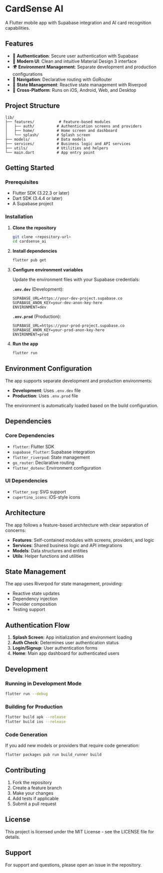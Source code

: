 # CardSense AI

A Flutter mobile app with Supabase integration and AI card recognition capabilities.

## Features

- 🔐 **Authentication**: Secure user authentication with Supabase
- 🎨 **Modern UI**: Clean and intuitive Material Design 3 interface
- 🌍 **Environment Management**: Separate development and production configurations
- 🧭 **Navigation**: Declarative routing with GoRouter
- 🔄 **State Management**: Reactive state management with Riverpod
- 📱 **Cross-Platform**: Runs on iOS, Android, Web, and Desktop

## Project Structure

```
lib/
├── features/           # Feature-based modules
│   ├── auth/          # Authentication screens and providers
│   ├── home/          # Home screen and dashboard
│   └── splash/        # Splash screen
├── models/            # Data models
├── services/          # Business logic and API services
├── utils/             # Utilities and helpers
└── main.dart          # App entry point
```

## Getting Started

### Prerequisites

- Flutter SDK (3.22.3 or later)
- Dart SDK (3.4.4 or later)
- A Supabase project

### Installation

1. **Clone the repository**
   ```bash
   git clone <repository-url>
   cd cardsense_ai
   ```

2. **Install dependencies**
   ```bash
   flutter pub get
   ```

3. **Configure environment variables**
   
   Update the environment files with your Supabase credentials:
   
   **`.env.dev`** (Development):
   ```env
   SUPABASE_URL=https://your-dev-project.supabase.co
   SUPABASE_ANON_KEY=your-dev-anon-key-here
   ENVIRONMENT=dev
   ```
   
   **`.env.prod`** (Production):
   ```env
   SUPABASE_URL=https://your-prod-project.supabase.co
   SUPABASE_ANON_KEY=your-prod-anon-key-here
   ENVIRONMENT=prod
   ```

4. **Run the app**
   ```bash
   flutter run
   ```

## Environment Configuration

The app supports separate development and production environments:

- **Development**: Uses `.env.dev` file
- **Production**: Uses `.env.prod` file

The environment is automatically loaded based on the build configuration.

## Dependencies

### Core Dependencies
- `flutter`: Flutter SDK
- `supabase_flutter`: Supabase integration
- `flutter_riverpod`: State management
- `go_router`: Declarative routing
- `flutter_dotenv`: Environment configuration

### UI Dependencies
- `flutter_svg`: SVG support
- `cupertino_icons`: iOS-style icons

## Architecture

The app follows a feature-based architecture with clear separation of concerns:

- **Features**: Self-contained modules with screens, providers, and logic
- **Services**: Shared business logic and API integrations
- **Models**: Data structures and entities
- **Utils**: Helper functions and utilities

## State Management

The app uses Riverpod for state management, providing:
- Reactive state updates
- Dependency injection
- Provider composition
- Testing support

## Authentication Flow

1. **Splash Screen**: App initialization and environment loading
2. **Auth Check**: Determines user authentication status
3. **Login/Signup**: User authentication forms
4. **Home**: Main app dashboard for authenticated users

## Development

### Running in Development Mode

```bash
flutter run --debug
```

### Building for Production

```bash
flutter build apk --release
flutter build ios --release
```

### Code Generation

If you add new models or providers that require code generation:

```bash
flutter packages pub run build_runner build
```

## Contributing

1. Fork the repository
2. Create a feature branch
3. Make your changes
4. Add tests if applicable
5. Submit a pull request

## License

This project is licensed under the MIT License - see the LICENSE file for details.

## Support

For support and questions, please open an issue in the repository.
